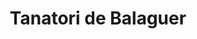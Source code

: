 ---
title: "Tanatori de Balaguer"
url: /balaguer/tanatori-de-balaguer/
shop: directores de funerarias
---